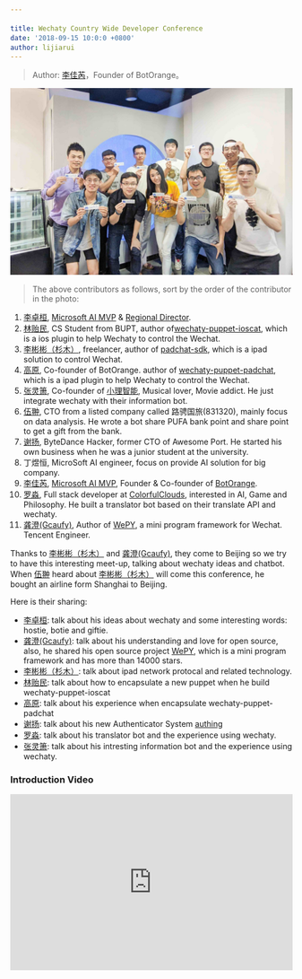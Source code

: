 ```yaml
---

title: Wechaty Country Wide Developer Conference
date: '2018-09-15 10:0:0 +0800'
author: lijiarui
---
```


> Author: [李佳芮](https://github.com/lijiarui/)，Founder of BotOrange。

![Wechaty Contributors][contributors-image]

> The above contributors as follows, sort by the order of the contributor in the photo:

1. [李卓桓](https://github.com/huan), [Microsoft AI MVP](https://mvp.microsoft.com/en-us/PublicProfile/5003061) & [Regional Director](https://rd.microsoft.com/en-us/huan-li).
2. [林贻民](http://github.com/linyimin-bupt),  CS Student from BUPT, author of[wechaty-puppet-ioscat](https://github.com/linyimin-bupt/wechaty-puppet-ioscat), which is a ios plugin to help Wechaty to control the Wechat. 
3. [李彬彬（杉木）](https://github.com/binsee/), freelancer, author of [padchat-sdk](github.com/binsee/padchat-sdk), which is a ipad solution to control Wechat.
4. [高原](https://github.com/windmemory), Co-founder of BotOrange. author of [wechaty-puppet-padchat](https://github.com/lijiarui/wechaty-puppet-padchat), which is a ipad plugin to help Wechaty to control the Wechat.
5. [张灵箫](https://github.com/judaschrist), Co-founder of [小理智能](http://xiaolizhuli.com), Musical lover, Movie addict. He just integrate wechaty with their information bot.
6. [伍翀](https://github.com/iyjian), CTO from a listed company called 路骋国旅(831320), mainly focus on data analysis. He wrote a bot share PUFA bank point and share point to get a gift from the bank.
7. [谢扬](https://github.com/leinue), ByteDance Hacker, former CTO of Awesome Port. He started his own business when he was a junior student at the university.
8. 丁煜恒, MicroSoft AI engineer, focus on provide AI solution for big company.
9. [李佳芮](https://github.com/lijiarui), [Microsoft AI MVP](https://mvp.microsoft.com/en-us/PublicProfile/5003226), Founder & Co-founder of [BotOrange](http://botorange.com).
10. [罗淼](https://github.com/bitwater), Full stack developer at [ColorfulClouds](http://caiyunapp.com/), interested in AI, Game and Philosophy. He built a translator bot based on their translate API and wechaty.
11. [龚澄(Gcaufy)](https://github.com/gcaufy), Author of [WePY](https://github.com/tencent/wepy), a mini program framework for Wechat. Tencent Engineer.

<!--more-->

Thanks to [李彬彬（杉木）](https://github.com/binsee/) and [龚澄(Gcaufy)](https://github.com/gcaufy), they come to Beijing so we try to have this interesting meet-up, talking about wechaty ideas and chatbot. When [伍翀](https://github.com/iyjian) heard about [李彬彬（杉木）](https://github.com/binsee/) will come this conference, he bought an airline form Shanghai to Beijing.

Here is their sharing:
- [李卓桓](https://github.com/huan): talk about his ideas about wechaty and some interesting words: hostie, botie and giftie.
- [龚澄(Gcaufy)](https://github.com/gcaufy): talk about his understanding and love for open source, also, he shared his open source project [WePY](https://github.com/tencent/wepy), which is a mini program framework and has more than 14000 stars.
- [李彬彬（杉木）](https://github.com/binsee/): talk about ipad network protocal and related technology.
- [林贻民](http://github.com/linyimin-bupt): talk about how to encapsulate a new puppet when he build wechaty-puppet-ioscat
- [高原](https://github.com/windmemory): talk about his experience when encapsulate wechaty-puppet-padchat
- [谢扬](https://github.com/leinue): talk about his new Authenticator System [authing](https://authing.cn/)
- [罗淼](https://github.com/bitwater): talk about his translator bot and the experience using wechaty.
- [张灵箫](https://github.com/judaschrist): talk about his intresting information bot and the experience using wechaty.

### Introduction Video

<div class="video-container" style="
    position: relative;
    padding-bottom:56.25%;
    padding-top:30px;
    height:0;
    overflow:hidden;
">
<iframe width="560" height="315" src="https://www.youtube.com/embed/QhQPO_2bD48" frameborder="0" allowfullscreen="" style="
    position: absolute;
    top:0;
    left:0;
    width:100%;
    height:100%;
"></iframe></div>

[contributors-image]: /assets/2018/country-wide-developer-conference.jpg
